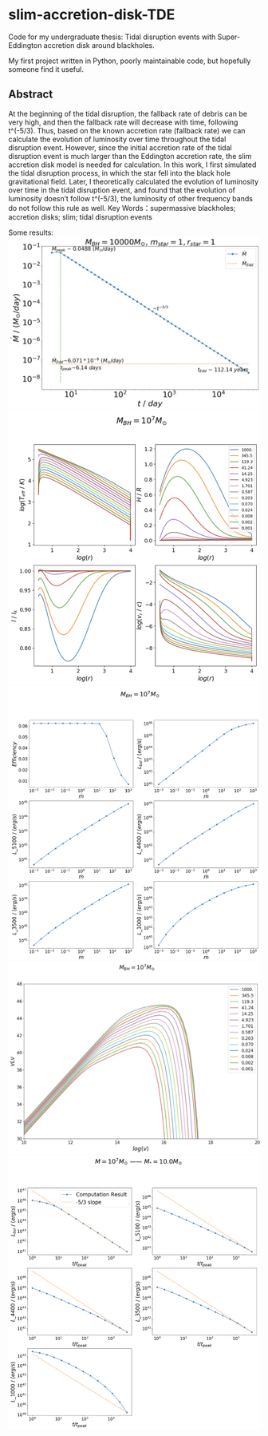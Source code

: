 # slim-accretion-disk-TDE
Code for my undergraduate thesis: Tidal disruption events with Super-Eddington accretion disk around blackholes.

My first project written in Python, poorly maintainable code, but hopefully someone find it useful. 

## Abstract
At the beginning of the tidal disruption, the fallback rate of debris can be very high, and then the fallback rate will decrease with time, following t^(-5/3). Thus, based on the known accretion rate (fallback rate) we can calculate the evolution of luminosity over time throughout the tidal disruption event. However, since the initial accretion rate of the tidal disruption event is much larger than the Eddington accretion rate, the slim accretion disk model is needed for calculation. In this work, I first simulated the tidal disruption process, in which the star fell into the black hole gravitational field. Later, I theoretically calculated the evolution of luminosity over time in the tidal disruption event, and found that the evolution of luminosity doesn’t follow t^(-5/3), the luminosity of other frequency bands do not follow this rule as well.
Key Words：supermassive blackholes; accretion disks; slim; tidal disruption events

Some results:
![Some results](https://github.com/SihanChen46/slim-accretion-disk-TDE/blob/master/imgs/img1%204.11.39%20PM.png)
![Some results](https://github.com/SihanChen46/slim-accretion-disk-TDE/blob/master/imgs/img2%204.11.39%20PM.png)
![Some results](https://github.com/SihanChen46/slim-accretion-disk-TDE/blob/master/imgs/img3%204.11.39%20PM.png)
![Some results](https://github.com/SihanChen46/slim-accretion-disk-TDE/blob/master/imgs/img4%204.11.39%20PM.png)
![Some results](https://github.com/SihanChen46/slim-accretion-disk-TDE/blob/master/imgs/img5%204.11.39%20PM.png)
